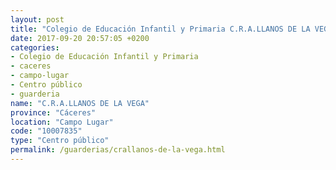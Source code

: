 ```yaml
---
layout: post
title: "Colegio de Educación Infantil y Primaria C.R.A.LLANOS DE LA VEGA"
date: 2017-09-20 20:57:05 +0200
categories:
- Colegio de Educación Infantil y Primaria
- caceres
- campo-lugar
- Centro público
- guarderia
name: "C.R.A.LLANOS DE LA VEGA"
province: "Cáceres"
location: "Campo Lugar"
code: "10007835"
type: "Centro público"
permalink: /guarderias/crallanos-de-la-vega.html
---
```

